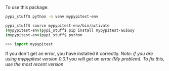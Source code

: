 To use this package:

```bash
pypi_stuff$ python -m venv mypypitest-env

pypi_stuff$ source mypypitest-env/bin/activate
(mypypitest-env)pypi_stuff$ pip install mypypitest-GuiGuy
(mypypitest-env)pypi_stuff$ python
```
```python
>>> import mypypitest
```

If you don't get an error, you have installed it correctly.
*Note: if you are using mypypitest version 0.0.1 you will get an error (My problem).*
*To fix this, use the most recent version*